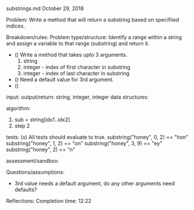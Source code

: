 substrings.md
October 29, 2018

Problem:
Write a method that will return a substring based on specifiied indices.


Breakdown/rules:
Problem type/structure: Identify a range within a string and assign a variable to that range (substring) and return it.
- () Write a method that takes upto 3 arguments.
    1. string
    2. integer - index of first character in substring
    3. integer - index of last character in substring
- () Need a default value for 3rd argument.
- ()

input:
output/return: string, integer, integer
data structures:

algorithm:
1. sub = string[idx1..idx2]
2. step 2

tests:
(x) All tests should evaluate to true.
substring("honey", 0, 2) == "hon"
substring("honey", 1, 2) == "on"
substring("honey", 3, 9) == "ey"
substring("honey", 2) == "n"

assessment/sandbox:


Questions/assumptions:
- 3rd value needs a default argument, do any other arguments need defaults?


Reflections:
Completion time: 12:22
